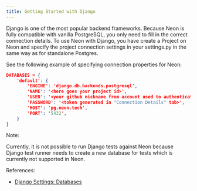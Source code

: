```yaml
---
title: Getting Started with Django
---
```


Django is one of the most popular backend frameworks. Because Neon is fully compatible with vanilla PostgreSQL, you only need to fill in the correct connection details. To use Neon with Django, you have create a Project on Neon and specify the project connection settings in your settings.py in the same way as for standalone Postgres.

See the following example of specifying connection properties for Neon:

```json
DATABASES = {
    'default': {
        'ENGINE': 'django.db.backends.postgresql',
        'NAME': '<here goes your project id>',
        'USER': '<your github nickname from account used to authenticate in neon>@neon,
        'PASSWORD': '<token generated in "Connection Details" tab>',
        'HOST': 'pg.neon.tech',
        'PORT': '5432',
    }
}
```

Note:

Currently, it is not possible to run Django tests against Neon because Django test runner needs to create a new database for tests which is currently not supported in Neon.

References:

- [Django Settings: Databases](https://docs.djangoproject.com/en/4.0/ref/settings/#databases)
